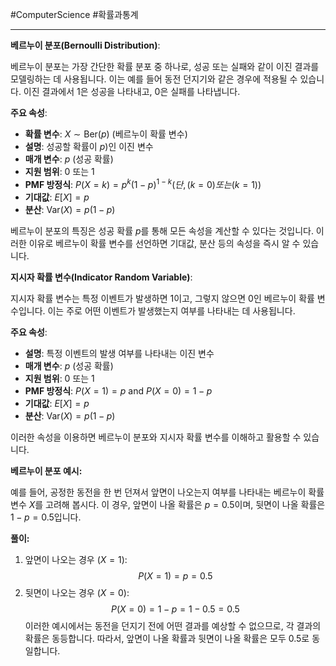 #ComputerScience #확률과통계 

---
**베르누이 분포(Bernoulli Distribution)**:

베르누이 분포는 가장 간단한 확률 분포 중 하나로, 성공 또는 실패와 같이 이진 결과를 모델링하는 데 사용됩니다. 이는 예를 들어 동전 던지기와 같은 경우에 적용될 수 있습니다. 이진 결과에서 1은 성공을 나타내고, 0은 실패를 나타냅니다.

**주요 속성**:
- **확률 변수**:  $X \sim \text{Ber}(p)$ (베르누이 확률 변수)
- **설명**: 성공할 확률이 $p$)인 이진 변수
- **매개 변수**: $p$ (성공 확률)
- **지원 범위**: 0 또는 1
- **PMF 방정식**:  $P(X = k) = p^k (1-p)^{1-k} (단, ( k = 0) 또는 ( k = 1 ))$ 
- **기대값**:  $E[X] = p$
- **분산**:  $\text{Var}(X) = p(1-p)$

베르누이 분포의 특징은 성공 확률 $p$를 통해 모든 속성을 계산할 수 있다는 것입니다. 이러한 이유로 베르누이 확률 변수를 선언하면 기대값, 분산 등의 속성을 즉시 알 수 있습니다.

**지시자 확률 변수(Indicator Random Variable)**:

지시자 확률 변수는 특정 이벤트가 발생하면 1이고, 그렇지 않으면 0인 베르누이 확률 변수입니다. 이는 주로 어떤 이벤트가 발생했는지 여부를 나타내는 데 사용됩니다.

**주요 속성**:
- **설명**: 특정 이벤트의 발생 여부를 나타내는 이진 변수
- **매개 변수**:  $p$ (성공 확률)
- **지원 범위**: 0 또는 1
- **PMF 방정식**:  $P(X = 1) = p$ and  $P(X = 0) = 1-p$
- **기대값**:  $E[X] = p$
- **분산**:  $\text{Var}(X) = p(1-p)$

이러한 속성을 이용하면 베르누이 분포와 지시자 확률 변수를 이해하고 활용할 수 있습니다.

**베르누이 분포 예시:**

예를 들어, 공정한 동전을 한 번 던져서 앞면이 나오는지 여부를 나타내는 베르누이 확률 변수 $X$를 고려해 봅시다. 이 경우, 앞면이 나올 확률은 $p = 0.5$이며, 뒷면이 나올 확률은 $1 - p = 0.5$입니다.

**풀이:**

1. 앞면이 나오는 경우 $(X = 1)$:$$P(X = 1) = p = 0.5$$
2. 뒷면이 나오는 경우 $(X = 0)$:$$P(X = 0) = 1 - p = 1 - 0.5 = 0.5$$
이러한 예시에서는 동전을 던지기 전에 어떤 결과를 예상할 수 없으므로, 각 결과의 확률은 동등합니다. 따라서, 앞면이 나올 확률과 뒷면이 나올 확률은 모두 0.5로 동일합니다.
